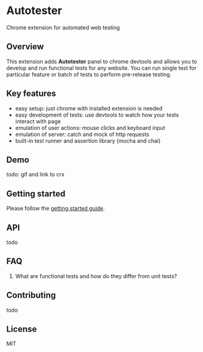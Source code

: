# Autotester
Chrome extension for automated web testing

## Overview
This extension adds **Autotester** panel to chrome devtools and allows you to develop and run functional tests for any website.
You can run single test for particular feature or batch of tests to perform pre-release testing.  

## Key features
* easy setup: just chrome with installed extension is needed
* easy development of tests: use devtools to watch how your tests interact with page 
* emulation of user actions: mouse clicks and keyboard input
* emulation of server: catch and mock of http requests
* built-in test runner and assertion library (mocha and chai)

## Demo 
todo: gif and link to crx

## Getting started
Please follow the [getting started guide](/docs/getting-started.md).

## API
todo

## FAQ
 1. What are functional tests and how do they differ from unit tests?

## Contributing
todo

## License
MIT
